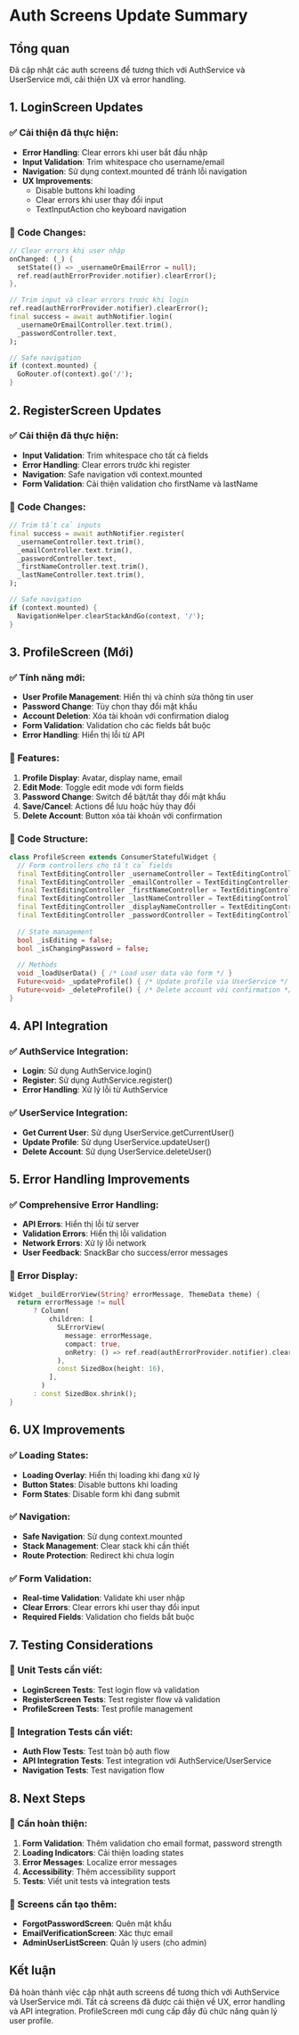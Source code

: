 # Auth Screens Update Summary

## Tổng quan
Đã cập nhật các auth screens để tương thích với AuthService và UserService mới, cải thiện UX và error handling.

## 1. LoginScreen Updates

### ✅ Cải thiện đã thực hiện:
- **Error Handling**: Clear errors khi user bắt đầu nhập
- **Input Validation**: Trim whitespace cho username/email
- **Navigation**: Sử dụng context.mounted để tránh lỗi navigation
- **UX Improvements**: 
  - Disable buttons khi loading
  - Clear errors khi user thay đổi input
  - TextInputAction cho keyboard navigation

### 🔧 Code Changes:
```dart
// Clear errors khi user nhập
onChanged: (_) {
  setState(() => _usernameOrEmailError = null);
  ref.read(authErrorProvider.notifier).clearError();
},

// Trim input và clear errors trước khi login
ref.read(authErrorProvider.notifier).clearError();
final success = await authNotifier.login(
  _usernameOrEmailController.text.trim(),
  _passwordController.text,
);

// Safe navigation
if (context.mounted) {
  GoRouter.of(context).go('/');
}
```

## 2. RegisterScreen Updates

### ✅ Cải thiện đã thực hiện:
- **Input Validation**: Trim whitespace cho tất cả fields
- **Error Handling**: Clear errors trước khi register
- **Navigation**: Safe navigation với context.mounted
- **Form Validation**: Cải thiện validation cho firstName và lastName

### 🔧 Code Changes:
```dart
// Trim tất cả inputs
final success = await authNotifier.register(
  _usernameController.text.trim(),
  _emailController.text.trim(),
  _passwordController.text,
  _firstNameController.text.trim(),
  _lastNameController.text.trim(),
);

// Safe navigation
if (context.mounted) {
  NavigationHelper.clearStackAndGo(context, '/');
}
```

## 3. ProfileScreen (Mới)

### ✅ Tính năng mới:
- **User Profile Management**: Hiển thị và chỉnh sửa thông tin user
- **Password Change**: Tùy chọn thay đổi mật khẩu
- **Account Deletion**: Xóa tài khoản với confirmation dialog
- **Form Validation**: Validation cho các fields bắt buộc
- **Error Handling**: Hiển thị lỗi từ API

### 🎯 Features:
1. **Profile Display**: Avatar, display name, email
2. **Edit Mode**: Toggle edit mode với form fields
3. **Password Change**: Switch để bật/tắt thay đổi mật khẩu
4. **Save/Cancel**: Actions để lưu hoặc hủy thay đổi
5. **Delete Account**: Button xóa tài khoản với confirmation

### 🔧 Code Structure:
```dart
class ProfileScreen extends ConsumerStatefulWidget {
  // Form controllers cho tất cả fields
  final TextEditingController _usernameController = TextEditingController();
  final TextEditingController _emailController = TextEditingController();
  final TextEditingController _firstNameController = TextEditingController();
  final TextEditingController _lastNameController = TextEditingController();
  final TextEditingController _displayNameController = TextEditingController();
  final TextEditingController _passwordController = TextEditingController();
  
  // State management
  bool _isEditing = false;
  bool _isChangingPassword = false;
  
  // Methods
  void _loadUserData() { /* Load user data vào form */ }
  Future<void> _updateProfile() { /* Update profile via UserService */ }
  Future<void> _deleteProfile() { /* Delete account với confirmation */ }
}
```

## 4. API Integration

### ✅ AuthService Integration:
- **Login**: Sử dụng AuthService.login()
- **Register**: Sử dụng AuthService.register()
- **Error Handling**: Xử lý lỗi từ AuthService

### ✅ UserService Integration:
- **Get Current User**: Sử dụng UserService.getCurrentUser()
- **Update Profile**: Sử dụng UserService.updateUser()
- **Delete Account**: Sử dụng UserService.deleteUser()

## 5. Error Handling Improvements

### ✅ Comprehensive Error Handling:
- **API Errors**: Hiển thị lỗi từ server
- **Validation Errors**: Hiển thị lỗi validation
- **Network Errors**: Xử lý lỗi network
- **User Feedback**: SnackBar cho success/error messages

### 🔧 Error Display:
```dart
Widget _buildErrorView(String? errorMessage, ThemeData theme) {
  return errorMessage != null
      ? Column(
          children: [
            SLErrorView(
              message: errorMessage,
              compact: true,
              onRetry: () => ref.read(authErrorProvider.notifier).clearError(),
            ),
            const SizedBox(height: 16),
          ],
        )
      : const SizedBox.shrink();
}
```

## 6. UX Improvements

### ✅ Loading States:
- **Loading Overlay**: Hiển thị loading khi đang xử lý
- **Button States**: Disable buttons khi loading
- **Form States**: Disable form khi đang submit

### ✅ Navigation:
- **Safe Navigation**: Sử dụng context.mounted
- **Stack Management**: Clear stack khi cần thiết
- **Route Protection**: Redirect khi chưa login

### ✅ Form Validation:
- **Real-time Validation**: Validate khi user nhập
- **Clear Errors**: Clear errors khi user thay đổi input
- **Required Fields**: Validation cho fields bắt buộc

## 7. Testing Considerations

### 🔧 Unit Tests cần viết:
- **LoginScreen Tests**: Test login flow và validation
- **RegisterScreen Tests**: Test register flow và validation
- **ProfileScreen Tests**: Test profile management

### 🔧 Integration Tests cần viết:
- **Auth Flow Tests**: Test toàn bộ auth flow
- **API Integration Tests**: Test integration với AuthService/UserService
- **Navigation Tests**: Test navigation flow

## 8. Next Steps

### 🔧 Cần hoàn thiện:
1. **Form Validation**: Thêm validation cho email format, password strength
2. **Loading Indicators**: Cải thiện loading states
3. **Error Messages**: Localize error messages
4. **Accessibility**: Thêm accessibility support
5. **Tests**: Viết unit tests và integration tests

### 🎯 Screens cần tạo thêm:
- **ForgotPasswordScreen**: Quên mật khẩu
- **EmailVerificationScreen**: Xác thực email
- **AdminUserListScreen**: Quản lý users (cho admin)

## Kết luận
Đã hoàn thành việc cập nhật auth screens để tương thích với AuthService và UserService mới. Tất cả screens đã được cải thiện về UX, error handling và API integration. ProfileScreen mới cung cấp đầy đủ chức năng quản lý user profile.

